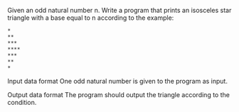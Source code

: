 Given an odd natural number n. Write a program that prints an isosceles star triangle with a base equal to n according to the example:
```
*
**
***
****
***
**
*
```
Input data format
One odd natural number is given to the program as input.

Output data format
The program should output the triangle according to the condition.
